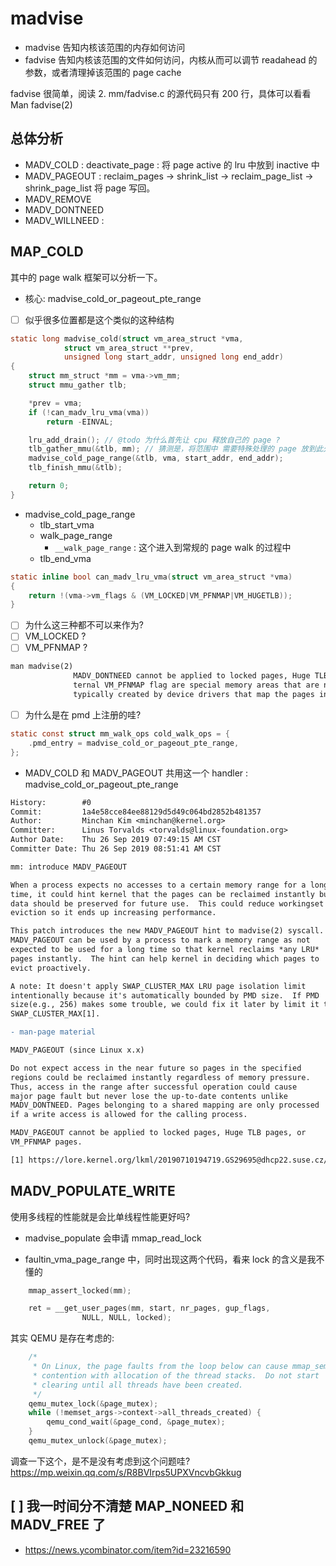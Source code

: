 # madvise

- madvise 告知内核该范围的内存如何访问
- fadvise 告知内核该范围的文件如何访问，内核从而可以调节 readahead 的参数，或者清理掉该范围的 page cache

fadvise 很简单，阅读
2. mm/fadvise.c 的源代码只有 200 行，具体可以看看 Man fadvise(2)

## 总体分析
- MADV_COLD : deactivate_page : 将 page active 的 lru 中放到 inactive 中
- MADV_PAGEOUT : reclaim_pages -> shrink_list -> reclaim_page_list -> shrink_page_list 将 page 写回。
- MADV_REMOVE
- MADV_DONTNEED
- MADV_WILLNEED :

## MAP_COLD
其中的 page walk 框架可以分析一下。

- 核心: madvise_cold_or_pageout_pte_range

- [ ] 似乎很多位置都是这个类似的这种结构


```c
static long madvise_cold(struct vm_area_struct *vma,
            struct vm_area_struct **prev,
            unsigned long start_addr, unsigned long end_addr)
{
    struct mm_struct *mm = vma->vm_mm;
    struct mmu_gather tlb;

    *prev = vma;
    if (!can_madv_lru_vma(vma))
        return -EINVAL;

    lru_add_drain(); // @todo 为什么首先让 cpu 释放自己的 page ?
    tlb_gather_mmu(&tlb, mm); // 猜测是，将范围中 需要特殊处理的 page 放到此处
    madvise_cold_page_range(&tlb, vma, start_addr, end_addr);
    tlb_finish_mmu(&tlb);

    return 0;
}
```
- madvise_cold_page_range
  - tlb_start_vma
  - walk_page_range
    - `__walk_page_range` : 这个进入到常规的 page walk 的过程中
  - tlb_end_vma

```c
static inline bool can_madv_lru_vma(struct vm_area_struct *vma)
{
    return !(vma->vm_flags & (VM_LOCKED|VM_PFNMAP|VM_HUGETLB));
}
```

- [ ] 为什么这三种都不可以来作为?
- [ ] VM_LOCKED ?
- [ ] VM_PFNMAP ?

```txt
man madvise(2)
              MADV_DONTNEED cannot be applied to locked pages, Huge TLB pages, or VM_PFNMAP pages.  (Pages marked with the kernel-in‐
              ternal VM_PFNMAP flag are special memory areas that are not managed by the virtual memory subsystem.   Such  pages  are
              typically created by device drivers that map the pages into user space.)

```

- [ ] 为什么是在 pmd 上注册的哇?
```c
static const struct mm_walk_ops cold_walk_ops = {
    .pmd_entry = madvise_cold_or_pageout_pte_range,
};
```

- MADV_COLD 和 MADV_PAGEOUT 共用这一个 handler :  madvise_cold_or_pageout_pte_range


```diff
History:        #0
Commit:         1a4e58cce84ee88129d5d49c064bd2852b481357
Author:         Minchan Kim <minchan@kernel.org>
Committer:      Linus Torvalds <torvalds@linux-foundation.org>
Author Date:    Thu 26 Sep 2019 07:49:15 AM CST
Committer Date: Thu 26 Sep 2019 08:51:41 AM CST

mm: introduce MADV_PAGEOUT

When a process expects no accesses to a certain memory range for a long
time, it could hint kernel that the pages can be reclaimed instantly but
data should be preserved for future use.  This could reduce workingset
eviction so it ends up increasing performance.

This patch introduces the new MADV_PAGEOUT hint to madvise(2) syscall.
MADV_PAGEOUT can be used by a process to mark a memory range as not
expected to be used for a long time so that kernel reclaims *any LRU*
pages instantly.  The hint can help kernel in deciding which pages to
evict proactively.

A note: It doesn't apply SWAP_CLUSTER_MAX LRU page isolation limit
intentionally because it's automatically bounded by PMD size.  If PMD
size(e.g., 256) makes some trouble, we could fix it later by limit it to
SWAP_CLUSTER_MAX[1].

- man-page material

MADV_PAGEOUT (since Linux x.x)

Do not expect access in the near future so pages in the specified
regions could be reclaimed instantly regardless of memory pressure.
Thus, access in the range after successful operation could cause
major page fault but never lose the up-to-date contents unlike
MADV_DONTNEED. Pages belonging to a shared mapping are only processed
if a write access is allowed for the calling process.

MADV_PAGEOUT cannot be applied to locked pages, Huge TLB pages, or
VM_PFNMAP pages.

[1] https://lore.kernel.org/lkml/20190710194719.GS29695@dhcp22.suse.cz/
```

## MADV_POPULATE_WRITE

使用多线程的性能就是会比单线程性能更好吗?

- madvise_populate 会申请 mmap_read_lock

- faultin_vma_page_range 中，同时出现这两个代码，看来 lock 的含义是我不懂的
```c
	mmap_assert_locked(mm);

	ret = __get_user_pages(mm, start, nr_pages, gup_flags,
				NULL, NULL, locked);
```

其实 QEMU 是存在考虑的:
```c
    /*
     * On Linux, the page faults from the loop below can cause mmap_sem
     * contention with allocation of the thread stacks.  Do not start
     * clearing until all threads have been created.
     */
    qemu_mutex_lock(&page_mutex);
    while (!memset_args->context->all_threads_created) {
        qemu_cond_wait(&page_cond, &page_mutex);
    }
    qemu_mutex_unlock(&page_mutex);
```

调查一下这个，是不是没有考虑到这个问题哇?
https://mp.weixin.qq.com/s/R8BVIrps5UPXVncvbGkkug

## [ ] 我一时间分不清楚 MAP_NONEED 和 MADV_FREE 了
- https://news.ycombinator.com/item?id=23216590
